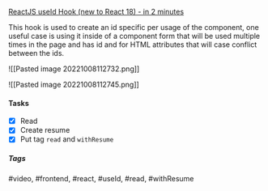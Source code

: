 [ReactJS useId Hook (new to React 18) - in 2 minutes](https://www.youtube.com/watch?v=pPYwPJNonMc&ab_channel=BasaratCodes)

This hook is used to create an id specific per usage of the component, one useful case is using it inside of a component form that will be used multiple times in the page and has id and for HTML attributes that will case conflict between the ids.


![[Pasted image 20221008112732.png]]

![[Pasted image 20221008112745.png]]


#### Tasks
- [x] Read
- [x] Create resume
- [x] Put tag `read` and `withResume`

##### Tags
#video, #frontend, #react, #useId, #read, #withResume 
